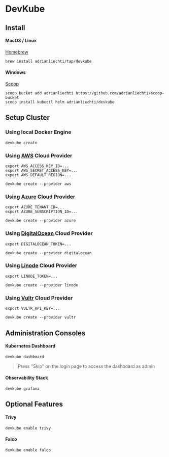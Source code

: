 # DevKube


## Install

#### MacOS / Linux

[Homebrew](https://brew.sh)

```
brew install adrianliechti/tap/devkube
```

#### Windows

[Scoop](https://scoop.sh)

```shell
scoop bucket add adrianliechti https://github.com/adrianliechti/scoop-bucket
scoop install kubectl helm adrianliechti/devkube
```


## Setup Cluster

### Using local Docker Engine

```shell
devkube create
```

### Using [AWS](https://aws.amazon.com/eks/) Cloud Provider

```shell
export AWS_ACCESS_KEY_ID=...
export AWS_SECRET_ACCESS_KEY=...
export AWS_DEFAULT_REGION=...

devkube create --provider aws
```

### Using [Azure](https://azure.microsoft.com/en-us/services/kubernetes-service/) Cloud Provider

```shell
export AZURE_TENANT_ID=...
export AZURE_SUBSCRIPTION_ID=...

devkube create --provider azure
```

### Using [DigitalOcean](https://www.digitalocean.com/products/kubernetes) Cloud Provider

```shell
export DIGITALOCEAN_TOKEN=...

devkube create --provider digitalocean
```

### Using [Linode](https://www.linode.com/) Cloud Provider

```shell
export LINODE_TOKEN=...

devkube create --provider linode
```

### Using [Vultr](https://www.vultr.com/) Cloud Provider

```shell
export VULTR_API_KEY=...

devkube create --provider vultr
```

## Administration Consoles

#### Kubernetes Dashboard

```shell
devkube dashboard
```

> Press "Skip" on the login page to access the dashboard as admin

#### Observability Stack

```shell
devkube grafana
```


## Optional Features

#### Trivy

```shell
devkube enable trivy
```

#### Falco

```shell
devkube enable falco
```